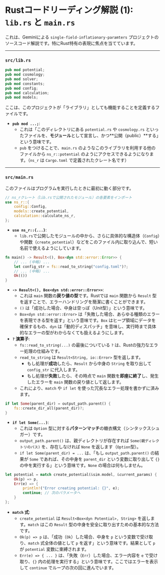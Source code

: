 # Rustコードリーディング解説 (1): `lib.rs` と `main.rs`

これは、Geminiによる `single-field-inflationary-paramters` プロジェクトのソースコード解説です。特にRust特有の表現に焦点を当てています。

---

### `src/lib.rs`

```rust
pub mod potential;
pub mod cosmology;
pub mod solver;
pub mod constants;
pub mod config;
pub mod calculation;
pub mod models;
```

ここは、このプロジェクトが「ライブラリ」としても機能することを定義するファイルです。

*   **`pub mod ...;`**:
    *   これは「このディレクトリにある `potential.rs` や `cosmology.rs` といったファイルを、**モジュール**として宣言し、かつ**公開（public）**する」という意味です。
    *   `pub` をつけることで、`main.rs` のようなこのライブラリを利用する他のファイルから `ns_r::potential` のようにアクセスできるようになります。（`ns_r` は `Cargo.toml` で定義されたクレート名です）

---

### `src/main.rs`

このファイルはプログラムを実行したときに最初に動く部分です。

```rust
// ns_rクレート（lib.rsで公開されたモジュール）の各要素をインポート
use ns_r::{
    config::Config,
    models::create_potential,
    calculation::calculate_ns_r,
};
```

*   **`use ns_r::{...}`**:
    *   `lib.rs`で公開したモジュールの中から、さらに具体的な構造体（`Config`）や関数（`create_potential`）などをこのファイル内に取り込んで、短い名前で使えるようにしています。

```rust
fn main() -> Result<(), Box<dyn std::error::Error>> {
    // ... (中略) ...
    let config_str = fs::read_to_string("config.toml")?;
    // ... (中略) ...
    Ok(())
}
```

*   **`-> Result<(), Box<dyn std::error::Error>>`**:
    *   これは `main` 関数の**戻り値の型**です。Rustでは `main` 関数から `Result` 型を返すことで、エラーハンドリングを簡潔に書くことができます。
    *   `()` は「成功した場合、中身は空っぽ（Unit型）」という意味です。
    *   `Box<dyn std::error::Error>` は「失敗した場合、あらゆる種類のエラーを表現できる型を返す」という意味です。`Box` はヒープ領域にデータを確保するもの、`dyn` は「動的ディスパッチ」を意味し、実行時まで具体的なエラーの型がわからなくても扱えるようにします。
*   **`?` 演算子**:
    *   `fs::read_to_string(...)` の最後についている `?` は、Rustの強力なエラー処理の仕組みです。
    *   `read_to_string` は `Result<String, io::Error>` 型を返します。
        *   もし処理が**成功**したら、`Result` から中身の `String` を取り出して `config_str` に代入します。
        *   もし処理が**失敗**したら、その時点で `main` 関数を**即座に終了**し、発生したエラーを `main` 関数の戻り値として返します。
    *   これにより、`match` や `if let` を使った冗長なエラー処理を書かずに済みます。

```rust
if let Some(parent_dir) = output_path.parent() {
    fs::create_dir_all(parent_dir)?;
}
```

*   **`if let Some(...)`**:
    *   これは `Option` 型に対する**パターンマッチ**の糖衣構文（シンタックスシュガー）です。
    *   `output_path.parent()` は、親ディレクトリが存在すれば `Some(親ディレクトリのパス)` を、存在しなければ `None` を返します（`Option`型）。
    *   `if let Some(parent_dir) = ...` は、「もし `output_path.parent()` の結果が `Some` であれば、その中身を `parent_dir` という変数に取り出して `{}` の中を実行する」という意味です。`None` の場合は何もしません。

```rust
let potential = match create_potential(&sim.model, &current_params) {
    Ok(p) => p,
    Err(e) => {
        println!("Error creating potential: {}", e);
        continue; // 次のパラメータへ
    }
};
```

*   **`match` 式**:
    *   `create_potential` は `Result<Box<dyn Potential>, String>` を返します。`match` はこの `Result` 型の中身を安全に取り出すための基本的な方法です。
    *   `Ok(p) => p` は、「成功（`Ok`）した場合、中身を `p` という変数で受け取り、`match` 式全体の値として `p` を返す」という意味です。結果として `p` が `potential` 変数に束縛されます。
    *   `Err(e) => { ... }` は、「失敗（`Err`）した場合、エラー内容を `e` で受け取り、`{}` 内の処理を実行する」という意味です。ここではエラーを表示して `continue` でループの次の回に進んでいます。
